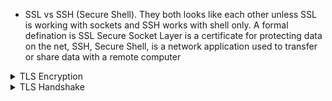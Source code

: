 
* SSL vs SSH (Secure Shell). They both looks like each other unless SSL is working with sockets and SSH works with shell only. A formal defination is SSL Secure Socket Layer is a certificate for protecting data on the net, SSH, Secure Shell, is a network application used to transfer or share data with a remote computer
<details>
         <summary> TLS Encryption</summary>

* SSL Came first time in 1994. They build a specific navigator inside their browsers that other browsers didnt have and encorporated into thier browser. 
* In 1999 Microsoft found they need it but didnt want to use the name SSL from Netscape so they named it TLS but people still saying SSL. After all we have TLSv1.3 and enabled in browsers. 
 * Data Encryption , Key Exchange and Handshake  are three main parts of TLS
 #### Data Encryption
 * Protocols are the ones that encrypt data. 3des(168 bits) means des uses 3 times encryptign data with 3 secret keys. Then AES (128 or 256 bits) came in which is US government standard protocl now and replaces des. Then we add `GCM galwas counter mood` or `CBC cipher block chaining`. Then the sender can add some message then receiver through these two can notify no one tampered with encrypted message along the path. Chacha20 is another way which uses poly1305 to add integrity check like CBC
 * To read AES encrypted message receiver needs a secretkey. The `Symetric Encryption` came from here when both client and server needs same key ![Encrypted key](https://user-images.githubusercontent.com/7471619/44601080-3c15f000-a790-11e8-90f9-87a3c2c32ab0.png)
  #### Key Exchange
 * But we can not pass the secret key through the web because it is not safe. So how end point can have the same key? here is `key exchange` protocle came in. So we need that protocl, there are some solutions like `RSA` which two parties exchange some numbers and then they both have a number that never shared. `Diffie-Hellman DH` is another protocl to exchange public and private key. 
 * `RSA` is another integrity checker for `DH`. One of the modern key exchange protocl is `(Elliptical Curve Diffie-Hellman ECDH)`. 
 This is DH except it add some EC to it. The only difference is ECDH provides an ecryption no one with current machines can reverse engineers them. And signed in with RSA as below is great but not all browsers support it. 
 ![Key Exchange](https://user-images.githubusercontent.com/7471619/44601177-85663f80-a790-11e8-8ecd-28ced8387658.png)
 * In order to get secret key on both sides we have below transactions. When we connected to HTTPS server, server send us a certificate which contains two large prime numbers (p and g). 
 for simplicity here two prime numbers are choosen small
 * Then client choose a private key. Then we use a simple formula which results here is 5. then we send it to server. Then server is using same mathmatic by choosing a private key 6. 
 ![prime numbers](https://user-images.githubusercontent.com/7471619/44601242-b47cb100-a790-11e8-8f40-57bea05f3bee.png)
 At the end we have two private keys and two encrypted keys at both sides. Everybody on the internet would know about all these numbers except private keys. And magic is here to get our session key we calculate it as below
  ![129](https://user-images.githubusercontent.com/7471619/44601283-cf4f2580-a790-11e8-97e6-5a04c920e35a.png)
 So we use this session key to encrypt our data to communicate. 
 #### Handshake Integrity
 * In order to TLS to operate we need this process. TLS grab each header then combine those into digest and then run through a Secure Hash Algorithm SHA and then add it to last massage of hanshakes to make sure the shandshake itself is not tamperd the process if someone tamperd we start it again
 #### Certificates
 * Certificate contains public keys with two large prime values and verification information which is a part of certificate chain. It means there is a chain of authority in certificates that we can do some mathematics to make sure that the certificate is issued by valid authority. 
 * In order to have certificate chain we need certificate authority server. We can setup our own certificate server using `open SSL` to generate certificate to own network. If we want we can have this as public by purchasing online certification. Then they publish some information out there into our browser to allow us that verify that web server is browsing to you are actually what they say they are
 
 </details>
<details>
         <summary> TLS Handshake </summary>
 
 * So After sending SYN message, receving SYN ACK and sending ACK then we stablish our source and destincation port numbers and sessions we are going to use to transfer our HTTPS trafic. In fact HTTP trafic rapped up inside of TLS in an encrypted way. Once three way handshake is done TLS wil kick in and send hello message to server as below
 ![handke](https://user-images.githubusercontent.com/7471619/44602607-eee84d00-a794-11e8-9a9e-d647ff10d986.png)
  Supported Cipher Suites have sessionid and URL of the server we communicate with. Then the server send back Hello to client. Then client select the highest version of TLS which both client and server supports.
  * Once the server done with Hello, it sends certificate to client. 
<details>
         <summary> Oauth 2, JWT Authentication method </summary>
 
 * Means users login into application, then front end send them to third pary server (OAuth Server), which is simple login page. Then after validation the temporary token access send to application. 
 
 * JWT: is a tool to security comunicate json between source and client. 
</details>
